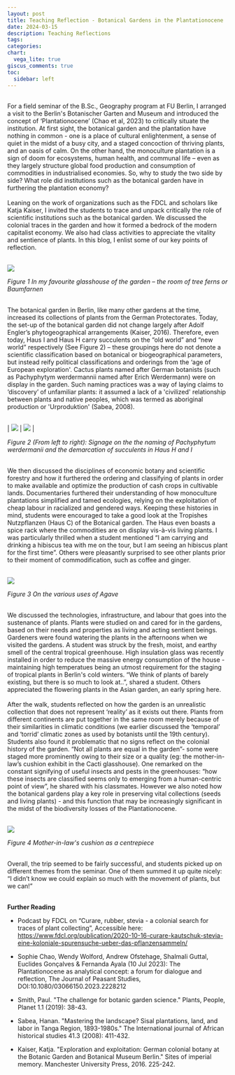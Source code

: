 ```yaml
---
layout: post
title: Teaching Reflection - Botanical Gardens in the Plantationocene
date: 2024-03-15
description: Teaching Reflections
tags: 
categories: 
chart:
  vega_lite: true
giscus_comments: true
toc:
  sidebar: left
---
```


<br>

<div style="text-align: left">
For a field seminar of the B.Sc., Geography program at FU Berlin, I arranged a visit to the Berlin's Botanischer Garten and Museum and introduced the concept of ‘Plantationocene’ (Chao et al, 2023) to critically situate the institution. At first sight, the botanical garden and the plantation have nothing in common - one is a place of cultural enlightenment, a sense of quiet in the midst of a busy city, and a staged concoction of thriving plants, and an oasis of calm. On the other hand, the monoculture plantation is a sign of doom for ecosystems, human health, and communal life – even as they largely structure global food production and consumption of commodities in industrialised economies. So, why to study the two side by side? What role did institutions such as the botanical garden have in furthering the plantation economy?
</div>

<br>

<div style="text-align: left">
Leaning on the work of organizations such as the FDCL and scholars like Katja Kaiser, I invited the students to trace and unpack critically the role of scientific institutions such as the botanical garden. We discussed the colonial traces in the garden and how it formed a bedrock of the modern capitalist economy. We also had class activities to appreciate the vitality and sentience of plants. In this blog, I enlist some of our key points of reflection.
</div>

<br>

![](/assets/uploads/blogs/blog1-1.jpg)

*Figure 1 In my favourite glasshouse of the garden – the room of tree ferns or Baumfarnen*

<br>

<div style="text-align: left">
The botanical garden in Berlin, like many other gardens at the time, increased its collections of plants from the German Protectorates. Today, the set-up of the botanical garden did not change largely after Adolf Engler’s phytogeographical arrangements (Kaiser, 2016).
Therefore, even today, Haus I and Haus H carry succulents on the “old world” and “new world” respectively (See Figure 2) – these groupings here do not denote a scientific classification based on botanical or biogeographical parameters, but instead reify political classifications and orderings from the ‘age of European exploration'. Cactus plants named after German botanists (such as Pachyphytym werdermannii named after Erich Werdermann) were on display in the garden. Such naming practices was a way of laying claims to ‘discovery’ of unfamiliar plants: it assumed a lack of a 'civilized' relationship between plants and native peoples, which was termed as aboriginal production or 'Urproduktion' (Sabea, 2008).
</div>

<br>

| ![](/assets/uploads/blogs/blog1-20.jpg) | ![](/assets/uploads/blogs/blog1-21.jpg) |

*Figure 2 (From left to right): Signage on the the naming of Pachyphytum werdermanii and the demarcation of succulents in Haus H and I*

<br>

<div style="text-align: left">
We then discussed the disciplines of economic botany and scientific forestry and how it furthered the ordering and classifying of plants in order to make available and optimize the production of cash crops in cultivable lands. Documentaries furthered their understanding of how monoculture plantations simplified and tamed ecologies, relying on the exploitation of cheap labour in racialized and gendered ways. Keeping these histories in mind, students were encouraged to take a good look at the Tropishes Nutzpflanzen (Haus C) of the Botanical garden. The Haus even boasts a spice rack where the commodities are on display vis-à-vis living plants. I was particularly thrilled when a student mentioned “I am carrying and drinking a hibiscus tea with me on the tour, but I am seeing an hibiscus plant for the first time”. Others were pleasantly surprised to see other plants prior to their moment of commodification, such as coffee and ginger.
</div>

<br>

![](/assets/uploads/blogs/blog1-3.jpg)

*Figure 3 On the various uses of Agave*

<br>

<div style="text-align: left">
We discussed the technologies, infrastructure, and labour that goes into the sustenance of plants. Plants were studied on and cared for in the gardens, based on their needs and properties as living and acting sentient beings. Gardeners were found watering the plants in the afternoons when we visited the gardens. A student was struck by the fresh, moist, and earthy smell of the central tropical greenhouse. High insulation glass was recently installed in order to reduce the massive energy consumption of the house - maintaining high temperatues being an utmost requirement for the staging of tropical plants in Berlin's cold winters. “We think of plants of barely existing, but there is so much to look at..”, shared a student. Others appreciated the flowering plants in the Asian garden, an early spring here. 
</div>

<br>

<div style="text-align: left">
After the walk, students reflected on how the garden is an unrealistic collection that does not represent ‘reality’ as it exists out there.  Plants from different continents are put together in the same room merely because of their similarities in climatic conditions (we earlier discussed the ‘temporal’ and ‘torrid’ climatic zones as used by botanists until the 19th century). Students also found it problematic that no signs reflect on the colonial history of the garden. “Not all plants are equal in the garden”- some were staged more prominently owing to their size or a quality (eg: the mother-in-law’s cushion exhibit in the Cacti glasshouse). One remarked on the constant signifying of useful insects and pests in the greenhouses: “how these insects are classified seems only to emerging from a human-centric point of view”, he shared with his classmates. However we also noted how the botanical gardens play a key role in preserving vital collections (seeds and living plants) - and this function that may be  increasingly significant in the midst of the biodiversity losses of the Plantationocene.
</div>

<br>

![](/assets/uploads/blogs/blog1-4.jpg)

*Figure 4 Mother-in-law's cushion as a centrepiece*

<br>

<div style="text-align: left">
Overall, the trip seemed to be fairly successful, and students picked up on different themes from the seminar.  One of them summed it up quite nicely: “I didn’t know we could explain so much with the movement of plants, but we can!”
</div>

<br>

**Further Reading**

<div style="text-align: left">
  
* Podcast by FDCL on “Curare, rubber, stevia - a colonial search for traces of plant collecting”, Accessible here:
https://www.fdcl.org/publication/2020-10-16-curare-kautschuk-stevia-eine-koloniale-spurensuche-ueber-das-pflanzensammeln/

</div>

<div style="text-align: left">

  * Sophie Chao, Wendy Wolford, Andrew Ofstehage, Shalmali Guttal, Euclides Gonçalves & Fernanda Ayala (10 Jul 2023): The Plantationocene as analytical concept: a forum for dialogue and reflection, The Journal of Peasant Studies, DOI:10.1080/03066150.2023.2228212

</div>

<div style="text-align: left">

  * Smith, Paul. "The challenge for botanic garden science." Plants, People, Planet 1.1 (2019): 38-43.

</div>

<div style="text-align: left">

  * Sabea, Hanan. "Mastering the landscape? Sisal plantations, land, and labor in Tanga Region, 1893-1980s." The International journal of African historical studies 41.3 (2008): 411-432.

</div>

<div style="text-align: left">

  * Kaiser, Katja. "Exploration and exploitation: German colonial botany at the Botanic Garden and Botanical Museum Berlin." Sites of imperial memory. Manchester University Press, 2016. 225-242.

</div>
